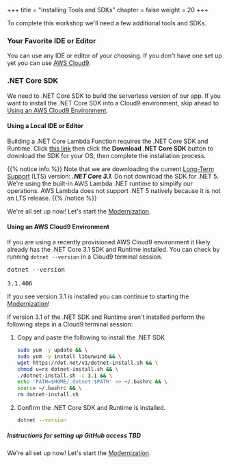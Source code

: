+++
title = "Installing Tools and SDKs"
chapter = false
weight = 20
+++

To complete this workshop we'll need a few additional tools and SDKs.

### Your Favorite IDE or Editor
You can use any IDE or editor of your choosing. If you don't have one set up yet you can use [AWS Cloud9](https://aws.amazon.com/cloud9/).

### .NET Core SDK
We need to .NET Core SDK to build the serverless version of our app. If you want to install the .NET Core SDK into a Cloud9 environment, skip ahead to [Using an AWS Cloud9 Environment](#using-an-aws-cloud9-environment).

#### Using a Local IDE or Editor
Building a .NET Core Lambda Function requires the .NET Core SDK and Runtime. Click [this link](https://dotnet.microsoft.com/download) then click the **Download .NET Core SDK** button to download the SDK for your OS, then complete the installation process.

{{% notice info %}}
Note that we are downloading the current [Long-Term Support](https://dotnet.microsoft.com/platform/support/policy/dotnet-core) (LTS) version: ***.NET Core 3.1***. Do not download the SDK for .NET 5. We're using the built-in AWS Lambda .NET runtime to simplify our operations. AWS Lambda does not support .NET 5 natively because it is not an LTS release.
{{% /notice %}}

We're all set up now! Let's start the [Modernization](../40_modernize_the_api.html).

#### Using an AWS Cloud9 Environment
If you are using a recently provisioned AWS Cloud9 environment it likely already has the .NET Core 3.1 SDK and Runtime installed. You can check by running `dotnet --version` in a Cloud9 terminal session.

<pre>
dotnet --version

3.1.406
</pre>

If you see version 3.1 is installed you can continue to starting the [Modernization](../40_modernize_the_api.html)!

If version 3.1 of the .NET SDK and Runtime aren't installed perform the following steps in a Cloud9 terminal session:

1. Copy and paste the following to install the .NET SDK
    ```sh
    sudo yum -y update && \
    sudo yum -y install libunwind && \
    wget https://dot.net/v1/dotnet-install.sh && \
    chmod u=rx dotnet-install.sh && \
    ./dotnet-install.sh -c 3.1 && \
    echo 'PATH=$HOME/.dotnet:$PATH' >> ~/.bashrc && \
    source ~/.bashrc && \
    rm dotnet-install.sh
    ```
1. Confirm the .NET Core SDK and Runtime is installed.
    ```sh
    dotnet --version
    ```
    
##### Instructions for setting up GitHub access TBD

We're all set up now! Let's start the [Modernization](../40_modernize_the_api.html).
